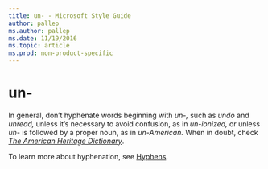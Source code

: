 ```yaml
---
title: un- - Microsoft Style Guide
author: pallep
ms.author: pallep
ms.date: 11/19/2016
ms.topic: article
ms.prod: non-product-specific
---
```


# un-

In general, don’t hyphenate words beginning with *un-,* such as *undo* and *unread,* unless it’s necessary to avoid confusion, as in *un-ionized,* or unless *un-* is followed by a proper noun, as in *un-American.* When in doubt, check [*The American Heritage Dictionary*](https://ahdictionary.com/).

To learn more about hyphenation, see [Hyphens](/style-guide/punctuation/dashes-hyphens/hyphens).
